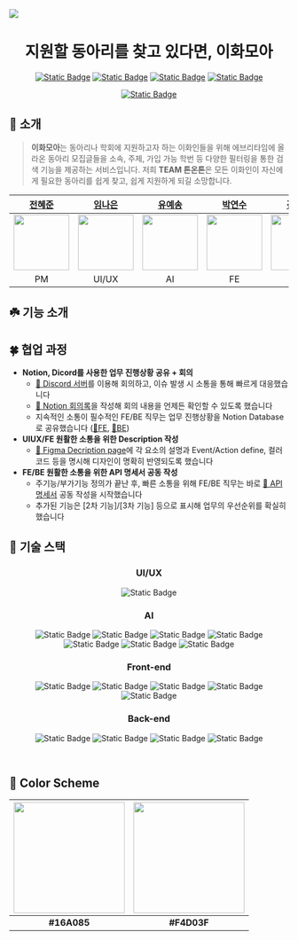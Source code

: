 <img src="https://ewhamoa-image-bucket.s3.ap-northeast-2.amazonaws.com/Slide%2016_9%20-%201.png"/>

<div align="center">
  
  # 지원할 동아리를 찾고 있다면, 이화모아
  <a href="https://team-tone-on-tone.notion.site/TEAM-fa4c2999a3ae4ab3acfcac4ef37e5262?pvs=74">![Static Badge](https://img.shields.io/badge/Notion-%23000000?style=for-the-badge&logo=notion&logoColor=white)</a>
  <a href="https://team-tone-on-tone.notion.site/cd783e93da7a4daf9d964a6b13a7bae8?v=8ad772c8f1c54b2cbfdd24e950f2aeef">![Static Badge](https://img.shields.io/badge/%ED%9A%8C%EC%9D%98%EB%A1%9D-%2300B295?style=for-the-badge)</a>
  <a href="https://docs.google.com/spreadsheets/d/1NQNVNIqZIxmdE8fUVJMCxag1gmKClhpjbpHTTpKZlcU/edit#gid=0">![Static Badge](https://img.shields.io/badge/%F0%9F%93%84%20API%20%EB%AA%85%EC%84%B8%EC%84%9C-%23064789?style=for-the-badge)</a>
  <a href="https://www.figma.com/file/i6DhFln34F191P3qyYYBoU/와이어프레임-작업?type=design&node-id=0-1&mode=design&t=UA5RvhmlVs60T8Nj-0">![Static Badge](https://img.shields.io/badge/Figma-%23F24E1E?style=for-the-badge&logo=figma&logoColor=white)</a>
  
  
  <a href="">![Static Badge](https://img.shields.io/badge/%EC%B5%9C%EC%A2%85%20%EB%B0%B0%ED%8F%AC%20%EC%84%9C%EB%B2%84-EWHAMOA%20%EC%9D%B4%ED%99%94%EB%AA%A8%EC%95%84-%2316A085?style=for-the-badge&labelColor=%23F4D03F)</a>

</div>

## 🌱 소개
> **이화모아**는 동아리나 학회에 지원하고자 하는 이화인들을 위해 에브리타임에 올라온 동아리 모집글들을 소속, 주제, 가입 가능 학번 등 다양한 필터링을 통한 검색 기능을 제공하는 서비스입니다. 저희 **TEAM 톤온톤**은 모든 이화인이 자신에게 필요한 동아리를 쉽게 찾고, 쉽게 지원하게 되길 소망합니다.
<div align="center">
  
  |[전혜준](https://github.com/jhjjesus)|[임나은](https://github.com/eunkr82)|[유예송](https://github.com/pipiyuye)|[박연수](https://github.com/piaoyanxiu)|[김겨레](https://github.com/gyesswhat)|
  |:---:|:---:|:---:|:---:|:---:|
  |<img src="https://ifh.cc/g/7pbbTJ.jpg" width="100"/>|<img src="https://avatars.githubusercontent.com/u/122524310?v=4" width="100"/>|<img src="https://avatars.githubusercontent.com/u/128354796?v=4" width="100">|<img src="https://avatars.githubusercontent.com/u/135508811?v=4" width="100"/>|<img src="https://avatars.githubusercontent.com/u/141820077?v=4" width="100"/>|
  |PM|UI/UX|AI|FE|BE|
</div>

## ☘️ 기능 소개 


## 🍀 협업 과정

* **Notion, Dicord를 사용한 업무 진행상황 공유 + 회의**
  * <a href="https://discord.com/channels/1211881244141551616/1211881244141551619">🔗 Discord 서버</a>를 이용해 회의하고, 이슈 발생 시 소통을 통해 빠르게 대응했습니다
  * <a href="https://team-tone-on-tone.notion.site/cd783e93da7a4daf9d964a6b13a7bae8?v=8ad772c8f1c54b2cbfdd24e950f2aeef"/>🔗 Notion 회의록</a>을 작성해 회의 내용을 언제든 확인할 수 있도록 했습니다
  * 지속적인 소통이 필수적인 FE/BE 직무는 업무 진행상황을 Notion Database로 공유했습니다 (<a href="https://team-tone-on-tone.notion.site/60e7a101d88049189252142d4130d23b?v=6b67862298524e34aa58a4fd65d6f099&pvs=4">🔗FE</a>, <a href="https://team-tone-on-tone.notion.site/f14a071fd09748aa94f8e837c4e199ce?pvs=4">🔗BE</a>)
* **UIUX/FE 원활한 소통을 위한 Description 작성**
  * <a href="https://www.figma.com/file/i6DhFln34F191P3qyYYBoU/TEAM-%ED%86%A4%EC%98%A8%ED%86%A4?type=design&node-id=2487%3A2&mode=design&t=dYynPbfJoEDqJmBX-1">🔗 Figma Decription page</a>에 각 요소의 설명과 Event/Action define, 컬러 코드 등을 명시해 디자인이 명확히 반영되도록 했습니다
* **FE/BE 원활한 소통을 위한 API 명세서 공동 작성**
  *  주기능/부가기능 정의가 끝난 후, 빠른 소통을 위해 FE/BE 직무는 바로 <a href="https://docs.google.com/spreadsheets/d/1NQNVNIqZIxmdE8fUVJMCxag1gmKClhpjbpHTTpKZlcU/edit#gid=0">🔗 API 명세서</a> 공동 작성을 시작했습니다
  *  추가된 기능은 [2차 기능]/[3차 기능] 등으로 표시해 업무의 우선순위를 확실히 했습니다



## 🧩 기술 스택
<div align="center">

  ### UI/UX
  ![Static Badge](https://img.shields.io/badge/Figma-%23F24E1E?style=for-the-badge&logo=figma&logoColor=white)
  <!-- ![Static Badge](https://img.shields.io/badge/HTML-%23E34F26?style=for-the-badge&logo=html5&logoColor=white)
  ![Static Badge](https://img.shields.io/badge/CSS-%231572B6?style=for-the-badge&logo=css3&logoColor=white)
  ![Static Badge](https://img.shields.io/badge/javascript-%23F7DF1E?style=for-the-badge&logo=javascript&logoColor=black)
  ![Static Badge](https://img.shields.io/badge/ANGULAR-%230F0F11?style=for-the-badge&logo=ANGULAR&logoColor=white) -->
  
  ### AI
  ![Static Badge](https://img.shields.io/badge/python-%233776AB?style=for-the-badge&logo=python&logoColor=white)
  ![Static Badge](https://img.shields.io/badge/c%2B%2B-%2300599C?style=for-the-badge&logo=cplusplus&logoColor=white)
  ![Static Badge](https://img.shields.io/badge/PyTorch-%23EE4C2C?style=for-the-badge&logo=PyTorch&logoColor=white)
  ![Static Badge](https://img.shields.io/badge/keras-%23D00000?style=for-the-badge&logo=keras&logoColor=white)
  ![Static Badge](https://img.shields.io/badge/tensorflow-%23FF6F00?style=for-the-badge&logo=tensorflow&logoColor=white)
  ![Static Badge](https://img.shields.io/badge/Pandas-%23150458?style=for-the-badge&logo=Pandas&logoColor=white)
  ![Static Badge](https://img.shields.io/badge/Matplotlib-%23000000?style=for-the-badge)
  
  ### Front-end
  ![Static Badge](https://img.shields.io/badge/HTML-%23E34F26?style=for-the-badge&logo=html5&logoColor=white)
  ![Static Badge](https://img.shields.io/badge/CSS-%231572B6?style=for-the-badge&logo=css3&logoColor=white)
  ![Static Badge](https://img.shields.io/badge/javascript-%23F7DF1E?style=for-the-badge&logo=javascript&logoColor=black)
  ![Static Badge](https://img.shields.io/badge/REACT-%2361DAFB?style=for-the-badge&logo=react&logoColor=black) 
  ![Static Badge](https://img.shields.io/badge/vercel-%23000000?style=for-the-badge&logo=Vercel&logoColor=white)

  ### Back-end
  ![Static Badge](https://img.shields.io/badge/SPRING%20BOOT-%236DB33F?style=for-the-badge&logo=springboot&logoColor=white)
  ![Static Badge](https://img.shields.io/badge/mysql-%234479A1?style=for-the-badge&logo=mysql&logoColor=white)
  ![Static Badge](https://img.shields.io/badge/amazon%20ec2-%23FF9900?style=for-the-badge&logo=amazonec2&logoColor=white)
  ![Static Badge](https://img.shields.io/badge/amazon%20rds-%23527FFF?style=for-the-badge&logo=amazonrds&logoColor=white)
  
</div>
<br>

## 🎨 Color Scheme

<div align="center">

  |<img src="https://ewhamoa-image-bucket.s3.ap-northeast-2.amazonaws.com/Rectangle%201.png" width="200"/>|<img src="https://ewhamoa-image-bucket.s3.ap-northeast-2.amazonaws.com/Rectangle%202.png" width="200"/>|  
  |:---:|:---:| 
  | **#16A085** | **#F4D03F** |  

</div>
